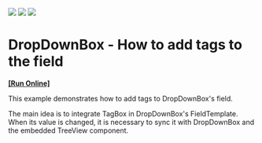 <!-- default badges list -->
![](https://img.shields.io/endpoint?url=https://codecentral.devexpress.com/api/v1/VersionRange/422028482/21.1.5%2B)
[![](https://img.shields.io/badge/Open_in_DevExpress_Support_Center-FF7200?style=flat-square&logo=DevExpress&logoColor=white)](https://supportcenter.devexpress.com/ticket/details/T1040029)
[![](https://img.shields.io/badge/📖_How_to_use_DevExpress_Examples-e9f6fc?style=flat-square)](https://docs.devexpress.com/GeneralInformation/403183)
<!-- default badges end -->
# DropDownBox - How to add tags to the field
<!-- run online -->
**[[Run Online]](https://codecentral.devexpress.com/422028482/)**
<!-- run online end -->

This example demonstrates how to add tags to DropDownBox's field.

The main idea is to integrate TagBox in DropDownBox's FieldTemplate. When its value is changed, it is necessary to sync it with DropDownBox and the embedded TreeView component.
